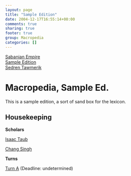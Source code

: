 ```yaml
---
layout: page
title: "Sample Edition"
date: 2004-12-17T16:55:14+00:00
comments: true
sharing: true
footer: true
group: Macropedia
categories: []
---
```

<div class='row'>
	<div class='col-md-4'><a href='/macropedia/sabanian-empire'>Sabanian Empire</a></div>
	<div class='col-md-4'><a href='/macropedia/sample-edition'>Sample Edition</a></div>
	<div class='col-md-4'><a href='/macropedia/sedren-tawmerik'>Sedren Tawmerik</a></div>
</div>


# Macropedia, Sample Ed.

This is a sample edition, a sort of sand box for the lexicon.



## Housekeeping

**Scholars**

[Isaac Taub](/scholar/isaac-taub)

[Chang Singh](/scholar/chang-singh)


**Turns**

[Turn A](/macropedia-sample/turn-a) (Deadline: undetermined)